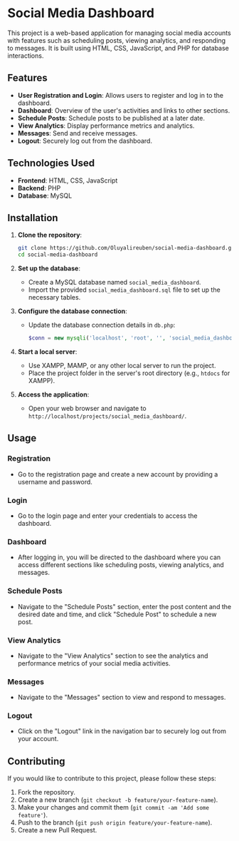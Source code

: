 # Social Media Dashboard

This project is a web-based application for managing social media accounts with features such as scheduling posts, viewing analytics, and responding to messages. It is built using HTML, CSS, JavaScript, and PHP for database interactions.

## Features

- **User Registration and Login**: Allows users to register and log in to the dashboard.
- **Dashboard**: Overview of the user's activities and links to other sections.
- **Schedule Posts**: Schedule posts to be published at a later date.
- **View Analytics**: Display performance metrics and analytics.
- **Messages**: Send and receive messages.
- **Logout**: Securely log out from the dashboard.

## Technologies Used

- **Frontend**: HTML, CSS, JavaScript
- **Backend**: PHP
- **Database**: MySQL

## Installation

1. **Clone the repository**:
    ```bash
    git clone https://github.com/Oluyalireuben/social-media-dashboard.git
    cd social-media-dashboard
    ```

2. **Set up the database**:
    - Create a MySQL database named `social_media_dashboard`.
    - Import the provided `social_media_dashboard.sql` file to set up the necessary tables.

3. **Configure the database connection**:
    - Update the database connection details in `db.php`:
      ```php
      $conn = new mysqli('localhost', 'root', '', 'social_media_dashboard');
      ```

4. **Start a local server**:
    - Use XAMPP, MAMP, or any other local server to run the project.
    - Place the project folder in the server's root directory (e.g., `htdocs` for XAMPP).

5. **Access the application**:
    - Open your web browser and navigate to `http://localhost/projects/social_media_dashboard/`.

## Usage

### Registration

- Go to the registration page and create a new account by providing a username and password.

### Login

- Go to the login page and enter your credentials to access the dashboard.

### Dashboard

- After logging in, you will be directed to the dashboard where you can access different sections like scheduling posts, viewing analytics, and messages.

### Schedule Posts

- Navigate to the "Schedule Posts" section, enter the post content and the desired date and time, and click "Schedule Post" to schedule a new post.

### View Analytics

- Navigate to the "View Analytics" section to see the analytics and performance metrics of your social media activities.

### Messages

- Navigate to the "Messages" section to view and respond to messages.

### Logout

- Click on the "Logout" link in the navigation bar to securely log out from your account.

## Contributing

If you would like to contribute to this project, please follow these steps:

1. Fork the repository.
2. Create a new branch (`git checkout -b feature/your-feature-name`).
3. Make your changes and commit them (`git commit -am 'Add some feature'`).
4. Push to the branch (`git push origin feature/your-feature-name`).
5. Create a new Pull Request.

